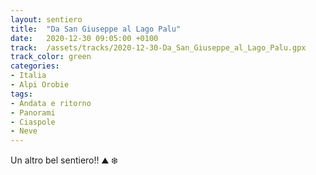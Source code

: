 ```yaml
---
layout: sentiero
title:  "Da San Giuseppe al Lago Palu"
date:   2020-12-30 09:05:00 +0100
track:  /assets/tracks/2020-12-30-Da_San_Giuseppe_al_Lago_Palu.gpx
track_color: green
categories:
- Italia
- Alpi Orobie
tags:
- Andata e ritorno
- Panorami
- Ciaspole
- Neve
---
```


Un altro bel sentiero!! :mountain: :snowflake:
